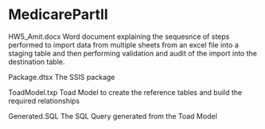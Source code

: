 # MedicarePartII
HW5_Amit.docx Word document explaining the sequesnce of steps performed to import data from multiple sheets from an excel file into a staging table and then performing validation and audit of the import into the destination table.

Package.dtsx The SSIS package 

ToadModel.txp Toad Model to create the reference tables and build the required relationships 

Generated.SQL The SQL Query generated from the Toad Model
